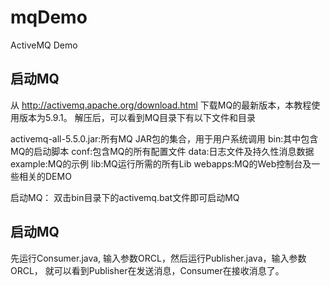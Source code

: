 # mqDemo
 ActiveMQ Demo
 
## 启动MQ

从 http://activemq.apache.org/download.html 下载MQ的最新版本，本教程使用版本为5.9.1。
解压后，可以看到MQ目录下有以下文件和目录

activemq-all-5.5.0.jar:所有MQ JAR包的集合，用于用户系统调用
bin:其中包含MQ的启动脚本
conf:包含MQ的所有配置文件
data:日志文件及持久性消息数据
example:MQ的示例
lib:MQ运行所需的所有Lib
webapps:MQ的Web控制台及一些相关的DEMO

启动MQ：
双击bin目录下的activemq.bat文件即可启动MQ

## 启动MQ
先运行Consumer.java, 输入参数ORCL，然后运行Publisher.java，输入参数ORCL，
就可以看到Publisher在发送消息，Consumer在接收消息了。
